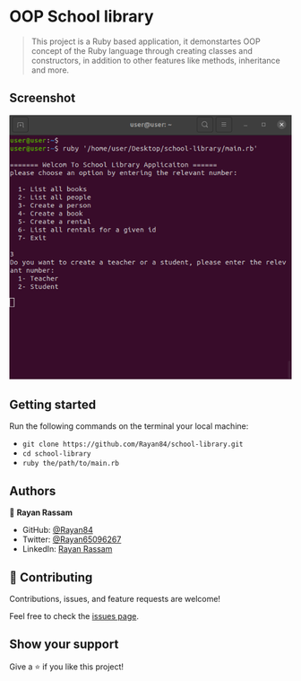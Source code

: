 # OOP School library

> This project is a Ruby based application, it demonstartes OOP concept of the Ruby language through creating classes and constructors, in addition to other features like methods, inheritance and more.


## Screenshot
<img src='./screenshot.png'>

## Getting started
  Run the following commands on the terminal your local machine:

  - `git clone https://github.com/Rayan84/school-library.git`
  - `cd school-library`
  - `ruby the/path/to/main.rb`

## Authors

👤 **Rayan Rassam**

- GitHub: [@Rayan84](https://github.com/Rayan84)
- Twitter: [@Rayan65096267](https://twitter.com/Rayan65096267)
- LinkedIn: [Rayan Rassam](https://www.linkedin.com/in/rayan-rassam/)

## 🤝 Contributing

Contributions, issues, and feature requests are welcome!

Feel free to check the [issues page](../../issues/).

## Show your support

Give a ⭐️ if you like this project!